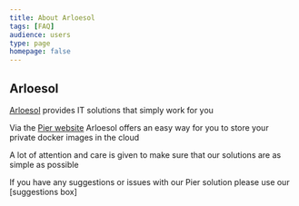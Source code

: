 ```yaml
---
title: About Arloesol
tags: [FAQ]
audience: users
type: page
homepage: false
---
```


## Arloesol

[Arloesol] provides IT solutions that simply work for you

Via the [Pier website] Arloesol offers an easy way for you to store your private docker images in the cloud

A lot of attention and care is given to make sure that our solutions are as simple as possible

If you have any suggestions or issues with our Pier solution please use our [suggestions box]

[Arloesol]: https://www.arloesol.com
[Pier website]: https://www.pier.ovh